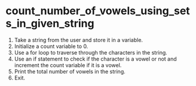 # count_number_of_vowels_using_sets_in_given_string
1. Take a string from the user and store it in a variable.
2.  Initialize a count variable to 0.
3.   Use a for loop to traverse through the characters in the string.
4. Use an if statement to check if the character is a vowel or not and increment the count variable if it is a vowel.
5.  Print the total number of vowels in the string.
6.   Exit.
